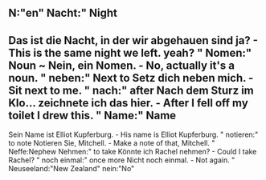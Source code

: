 N:"en"
Nacht:"
Night
-
Das ist die Nacht, in der wir abgehauen sind ja? - This is the same night we left. yeah?
"
Nomen:"
Noun
~
Nein, ein Nomen. - No, actually it's a noun.
"
neben:"
Next to
Setz dich neben mich. - Sit next to me.
"
nach:"
after
Nach dem Sturz im Klo... zeichnete ich das hier. - After I fell off my toilet I drew this.
"
Name:"
Name
-
Sein Name ist Elliot Kupferburg. - His name is Elliot Kupferburg.
"
notieren:"
to note
Notieren Sie, Mitchell. - Make a note of that, Mitchell.
"
Neffe:Nephew
Nehmen:"
to take
Könnte ich Rachel nehmen? - Could I take Rachel?
"
noch einmal:"
once more
Nicht noch einmal. - Not again.
"
Neuseeland:"New Zealand"
nein:"No"

